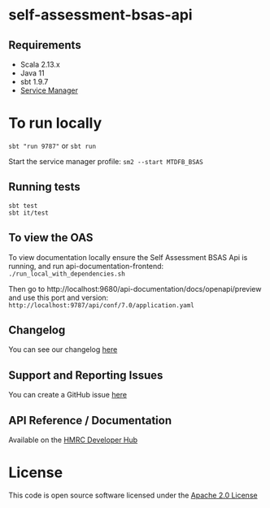 # self-assessment-bsas-api

## Requirements

- Scala 2.13.x
- Java 11
- sbt 1.9.7
- [Service Manager](https://github.com/hmrc/sm2)

# To run locally

`sbt "run 9787"`
or
`sbt run`

Start the service manager profile: `sm2 --start MTDFB_BSAS`

## Running tests

```
sbt test
sbt it/test
```


## To view the OAS

To view documentation locally ensure the Self Assessment BSAS Api is running, and run api-documentation-frontend:
`./run_local_with_dependencies.sh`

Then go to http://localhost:9680/api-documentation/docs/openapi/preview and use this port and version:
`http://localhost:9787/api/conf/7.0/application.yaml`

## Changelog

You can see our changelog [here](https://github.com/hmrc/income-tax-mtd-changelog/wiki)

## Support and Reporting Issues

You can create a GitHub issue [here](https://github.com/hmrc/income-tax-mtd-changelog/issues)

## API Reference / Documentation

Available on
the [HMRC Developer Hub](https://developer.service.hmrc.gov.uk/api-documentation/docs/api/service/self-assessment-bsas-api/3.0)

# License

This code is open source software licensed under
the [Apache 2.0 License]("http://www.apache.org/licenses/LICENSE-2.0.html")
